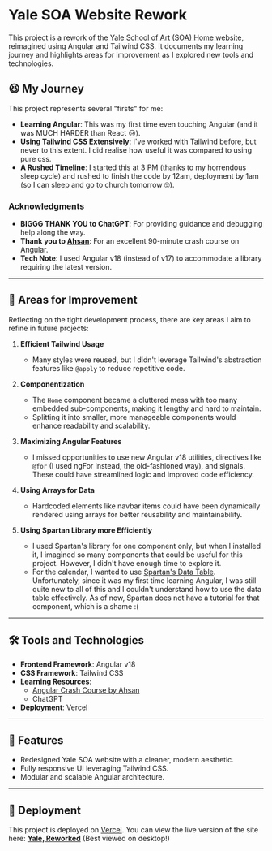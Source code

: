 # Yale SOA Website Rework  

This project is a rework of the [Yale School of Art (SOA) Home website](https://www.art.yale.edu/), reimagined using Angular and Tailwind CSS. It documents my learning journey and highlights areas for improvement as I explored new tools and technologies.

## 😆 My Journey  

This project represents several "firsts" for me:
- **Learning Angular**: This was my first time even touching Angular (and it was MUCH HARDER than React 😢).  
- **Using Tailwind CSS Extensively**: I've worked with Tailwind before, but never to this extent. I did realise how useful it was compared to using pure css.  
- **A Rushed Timeline**: I started this at 3 PM (thanks to my horrendous sleep cycle) and rushed to finish the code by 12am, deployment by 1am (so I can sleep and go to church tomorrow 🤓).  

### Acknowledgments  
- **BIGGG THANK YOU to ChatGPT**: For providing guidance and debugging help along the way.  
- **Thank you to [Ahsan](https://www.youtube.com/watch?v=oUmVFHlwZsI)**: For an excellent 90-minute crash course on Angular.  
- **Tech Note**: I used Angular v18 (instead of v17) to accommodate a library requiring the latest version.

---

## 📌 Areas for Improvement  

Reflecting on the tight development process, there are key areas I aim to refine in future projects:

1. **Efficient Tailwind Usage**  
   - Many styles were reused, but I didn't leverage Tailwind's abstraction features like `@apply` to reduce repetitive code.  

2. **Componentization**  
   - The `Home` component became a cluttered mess with too many embedded sub-components, making it lengthy and hard to maintain.  
   - Splitting it into smaller, more manageable components would enhance readability and scalability.  

3. **Maximizing Angular Features**  
   - I missed opportunities to use new Angular v18 utilities, directives like `@for` (I used ngFor instead, the old-fashioned way), and signals. These could have streamlined logic and improved code efficiency.  

4. **Using Arrays for Data**  
   - Hardcoded elements like navbar items could have been dynamically rendered using arrays for better reusability and maintainability.
     
5. **Using Spartan Library more Efficiently**
   - I used Spartan's library for one component only, but when I installed it, I imagined so many components that could be useful for this project. However, I didn't have enough time to explore it.  
   - For the calendar, I wanted to use [Spartan's Data Table](https://www.spartan.ng/components/data-table). Unfortunately, since it was my first time learning Angular, I was still quite new to all of this and I couldn't understand how to use the data table effectively. As of now, Spartan does not have a tutorial for that component, which is a shame :(

---

## 🛠️ Tools and Technologies  

- **Frontend Framework**: Angular v18  
- **CSS Framework**: Tailwind CSS  
- **Learning Resources**:  
  - [Angular Crash Course by Ahsan](https://www.youtube.com/watch?v=oUmVFHlwZsI)  
  - ChatGPT
- **Deployment**: Vercel

---

## 🌟 Features  

- Redesigned Yale SOA website with a cleaner, modern aesthetic.  
- Fully responsive UI leveraging Tailwind CSS.  
- Modular and scalable Angular architecture.  

---

## 🚀 Deployment

This project is deployed on [Vercel](https://vercel.com/). You can view the live version of the site here: **[Yale, Reworked](https://yale-rework.vercel.app/)** (Best viewed on desktop!)

